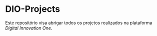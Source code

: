 # DIO-Projects
 Este repositório visa abrigar todos os projetos realizados na plataforma *Digital Innovation One*.

